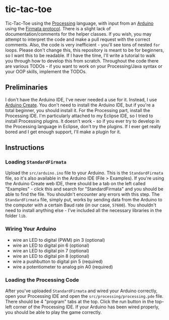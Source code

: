 # tic-tac-toe

Tic-Tac-Toe using the [Processing](processing.org "Processing") language, with input from an [Arduino](arduino.cc "Arduino") using the [Firmata protocol](github.com/firmata/protocol "Firmata"). There is a slight lack of documentation/comments for the helper classes. If you wish, you may attempt to interpret the code and make a pull request with the correct comments. Also, the code is very inefficient - you'll see tons of nested `for` loops. Please don't change this, this repository is meant to be for beginners, so I want this to be readable. If I have the time, I'll write a tutorial to walk you through how to develop this from scratch. Throughout the code there are various TODOs - if you want to work on your Processing/Java syntax or your OOP skills, implement the TODOs.

## Preliminaries

I don't have the Arduino IDE, I've never needed a use for it. Instead, I use [Arduino Create](create.arduino.cc "Arduino Create"). You don't need to install the Arduino IDE, but if you're a total beginner, you should install it. For the Processing part, install the Processing IDE. I'm particularly attached to my Eclipse IDE, so I tried to install Processing plugins. It doesn't work - so if you ever try to develop in the Processing language in Eclipse, don't try the plugins. If I ever get really bored and I get enough support, I'll make a plugin for it.

## Instructions

### Loading `StandardFirmata`

Upload the `src/arduino.ino` file to your Arduino. This is the `StandardFirmata` file, so it's also available in the Arduino IDE (File > Examples). If you're using the Arduino Create web IDE, there should be a tab on the left called "Examples" - click this and search for "StandardFirmata" and you should be able to find the file. You shouldn't encounter any errors with this step. The `StandardFirmata` file, simply put, works by sending data from the Arduino to the computer with a certain Baud rate (in our case, `57600`). You shouldn't need to install anything else - I've included all the necessary libraries in the folder `lib`.

### Wiring Your Arduino

-   wire an LED to digital (PWM) pin 3 (optional)
-   wire an LED to digital pin 6 (optional)
-   wire an LED to digital pin 7 (optional)
-   wire an LED to digital pin 8 (optional)
-   wire a pushbutton to digital pin 5 (required)
-   wire a potentiometer to analog pin A0 (required)

### Loading the Processing Code

After you've uploaded `StandardFirmata` and wired your Arduino correctly, open your Processing IDE and open the `src/processing/processing.pde` file. There should be 4 "program" tabs at the top. Click the run button in the top-left corner of the Processing IDE. If your Arduino has been wired properly, you should be able to play the game correctly.

